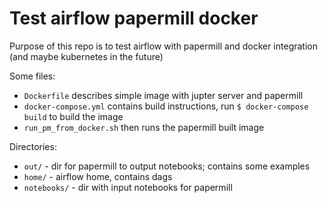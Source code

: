 # Test airflow papermill docker

Purpose of this repo is to test airflow with papermill and docker integration (and maybe kubernetes in the future)

Some files:
- `Dockerfile` describes simple image with jupter server and papermill
- `docker-compose.yml` contains build instructions, run `$ docker-compose build` to build the image
- `run_pm_from_docker.sh` then runs the papermill built image 

Directories:
- `out/` - dir for papermill to output notebooks; contains some examples
- `home/` - airflow home, contains dags
- `notebooks/` - dir with input notebooks for papermill
